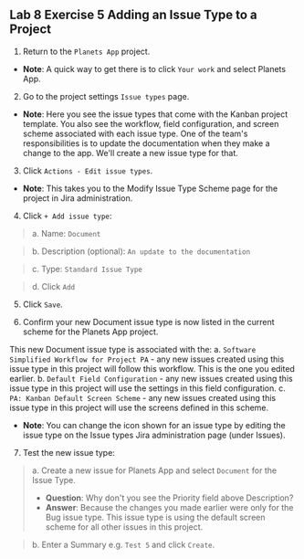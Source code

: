##  Lab 8 Exercise 5 Adding an Issue Type to a Project 
1. Return to the `Planets App` project. 
* **Note**: A quick way to get there is to click `Your work` and select Planets App. 
2. Go to the project settings `Issue types` page. 
* **Note**: Here you see the issue types that come with the Kanban project template. You also see the workflow, field configuration, and screen scheme associated with each issue type. One of the team's responsibilities is to update the documentation when they make a change to the app. We'll create a new issue type for that. 
3. Click `Actions - Edit issue types`. 
* **Note**: This takes you to the Modify Issue Type Scheme page for the project in Jira administration. 
4. Click `+ Add issue type`: 
> a. Name: `Document` 

> b. Description (optional): `An update to the documentation` 

> c. Type: `Standard Issue Type` 

> d. Click `Add` 

5. Click `Save`. 

6. Confirm your new Document issue type is now listed in the current 
scheme for the Planets App project. 


This new Document issue type is associated with the: 
a. `Software Simplified Workflow for Project PA` - any new issues created using this 
issue type in this project will follow this workflow. This is the one you edited earlier. 
b. `Default Field Configuration` - any new issues created using this issue type in this project will use the settings in this field configuration. 
c. `PA: Kanban Default Screen Scheme` - any new issues created using this issue type 
in this project will use the screens defined in this scheme. 
* **Note**: You can change the icon shown for an issue type by editing the issue type on the Issue types Jira administration page (under Issues). 

7. Test the new issue type: 
> a. Create a new issue for Planets App and select `Document` for the Issue Type. 
> * **Question**: Why don't you see the Priority field above Description? 
> * **Answer**: Because the changes you made earlier were only for the Bug issue type. This issue type is using the default screen scheme for all other issues in this project. 

> b. Enter a Summary e.g. `Test 5` and click `Create`.